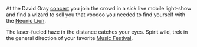 At the David Gray [concert](https://www.youtube.com/watch?v=uGm5z8sJAFM) you join the 
crowd in a sick live mobile light-show and find a wizard to sell you that voodoo you needed 
to find yourself with the [Neonic Lion](http://www.neonic-live.com/).

The laser-fueled haze in the distance catches your eyes.
Spirit wild, trek in the general direction of your
favorite [Music Festival](../music-festival/music-festival.md).